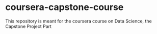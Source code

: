 # coursera-capstone-course
This repository is meant for the coursera course on Data Science, the Capstone Project Part
